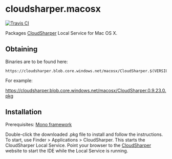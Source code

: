 cloudsharper.macosx
===================

[![Travis CI](https://travis-ci.org/intellifactory/cloudsharper.macosx.svg?branch=master)](https://travis-ci.org/intellifactory/cloudsharper.macosx)

Packages [CloudSharper](http://cloudsharper.com) Local Service for Mac OS X.

## Obtaining

Binaries are to be found here:

    https://cloudsharper.blob.core.windows.net/macosx/CloudSharper.$(VERSION).pkg

For example:

https://cloudsharper.blob.core.windows.net/macosx/CloudSharper.0.9.23.0.pkg

## Installation

Prerequisites: [Mono framework](http://www.go-mono.com/mono-downloads/download.html)

Double-click the downloaded .pkg file to install and follow the instructions.
To start, use Finder > Applications > CloudSharper.
This starts the CloudSharper Local Service. Point your browser to the
[CloudSharper](http://cloudsharper.com) website to start the IDE while the Local Service
is running. 

